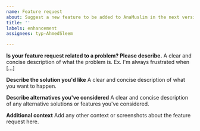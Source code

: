```yaml
---
name: Feature request
about: Suggest a new feature to be added to AnaMuslim in the next version
title: ''
labels: enhancement
assignees: typ-AhmedSleem

---
```


**Is your feature request related to a problem? Please describe.**
A clear and concise description of what the problem is. Ex. I'm always frustrated when [...]

**Describe the solution you'd like**
A clear and concise description of what you want to happen.

**Describe alternatives you've considered**
A clear and concise description of any alternative solutions or features you've considered.

**Additional context**
Add any other context or screenshots about the feature request here.
